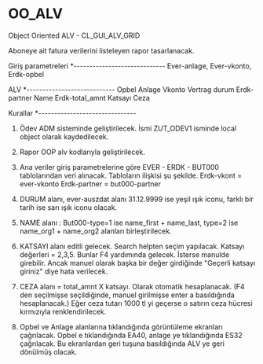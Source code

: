 # OO_ALV
Object Oriented ALV - CL_GUI_ALV_GRID

Aboneye ait fatura verilerini listeleyen rapor tasarlanacak. 
 
Giriş parametreleri
*-----------------------------
Ever-anlage, 
Ever-vkonto,
Erdk-opbel
 
 
ALV 
*----------------------------
Opbel
Anlage
Vkonto
Vertrag
durum
Erdk-partner
Name 
Erdk-total_amnt
Katsayı
Ceza
 
Kurallar
*-------------------------------
1.	Ödev ADM sisteminde geliştirilecek. İsmi ZUT_ODEV1 isminde local object olarak kaydedilecek.
2.	Rapor OOP alv kodlarıyla geliştirilecek.
3.	Ana veriler giriş parametrelerine göre EVER - ERDK - BUT000 tablolarından veri alınacak. Tabloların ilişkisi şu şekilde.
Erdk-vkont    = ever-vkonto
Erdk-partner = but000-partner
4.	DURUM alanı, ever-auszdat alanı 31.12.9999 ise yeşil ışık iconu, farklı bir tarih ise sarı ışık iconu olacak.
 
 
 
5.	NAME alanı : But000-type=1 ise name_first + name_last, type=2 ise name_org1 + name_org2 alanları birleştirilecek.
6.	KATSAYI alanı editli gelecek. Search helpten seçim yapılacak. Katsayı değerleri = 2,3,5. Bunlar F4 yardımında gelecek. İsterse manulde girebilir. Ancak manuel olarak başka bir değer girdiğinde "Geçerli katsayı giriniz" diye hata verilecek.
7.	CEZA alanı = total_amnt X katsayı. Olarak otomatik hesaplanacak. (F4 den seçilmişse seçildiğinde, manuel girilmişse enter a basıldığında hesaplanacak.) Eğer ceza tutarı 1000 tl yi geçerse o satırın ceza hücresi kırmızıyla renklendirilecek.
8.	Opbel ve Anlage alanlarına tıklandığında görüntüleme ekranları çağrılacak. Opbel e tıklandığında EA40, anlage ye tıklandığında ES32 çağrılacak. Bu ekranlardan geri tuşuna basıldığında ALV ye geri dönülmüş olacak.
